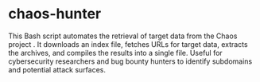 # chaos-hunter
This Bash script automates the retrieval of target data from the Chaos project . It downloads an index file, fetches URLs for target data, extracts the archives, and compiles the results into a single file. Useful for cybersecurity researchers and bug bounty hunters to identify subdomains and potential attack surfaces.
